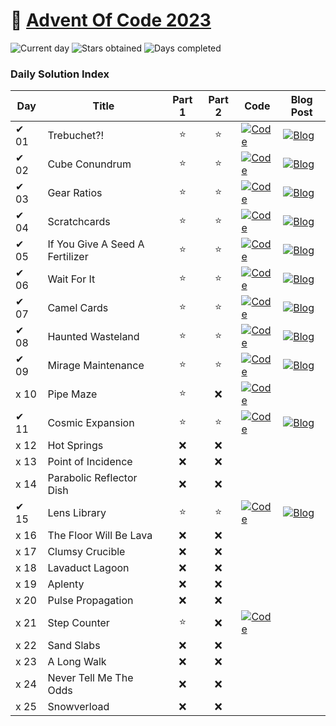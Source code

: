 # 🎄 [Advent Of Code 2023](https://adventofcode.com/2023)

![Current day](https://img.shields.io/badge/Day-25-blue)
![Stars obtained](https://img.shields.io/badge/Stars%20Obtained%20⭐-25-yellow)
![Days completed](https://img.shields.io/badge/Days%20Completed-11-red)

### Daily Solution Index

| Day  | Title                           | Part 1 | Part 2 | Code                                                                                                                             | Blog Post                                                                                                                       |
|------|---------------------------------|:------:|:------:|----------------------------------------------------------------------------------------------------------------------------------|---------------------------------------------------------------------------------------------------------------------------------|
| ✔ 01 | Trebuchet?!                     |   ⭐    |   ⭐    | [![Code](https://img.shields.io/badge/Code-grey?style=for-the-badge&logo=Kotlin)](src/main/kotlin/de/nosswald/aoc/days/Day01.kt) | [![Blog](https://img.shields.io/badge/Blog-grey?style=for-the-badge&logo=Blogger)](https://www.nilsosswald.de/blog/aoc-2023-1)  |
| ✔ 02 | Cube Conundrum                  |   ⭐    |   ⭐    | [![Code](https://img.shields.io/badge/Code-grey?style=for-the-badge&logo=Kotlin)](src/main/kotlin/de/nosswald/aoc/days/Day02.kt) | [![Blog](https://img.shields.io/badge/Blog-grey?style=for-the-badge&logo=Blogger)](https://www.nilsosswald.de/blog/aoc-2023-2)  |
| ✔ 03 | Gear Ratios                     |   ⭐    |   ⭐    | [![Code](https://img.shields.io/badge/Code-grey?style=for-the-badge&logo=Kotlin)](src/main/kotlin/de/nosswald/aoc/days/Day03.kt) | [![Blog](https://img.shields.io/badge/Blog-grey?style=for-the-badge&logo=Blogger)](https://www.nilsosswald.de/blog/aoc-2023-3)  |
| ✔ 04 | Scratchcards                    |   ⭐    |   ⭐    | [![Code](https://img.shields.io/badge/Code-grey?style=for-the-badge&logo=Kotlin)](src/main/kotlin/de/nosswald/aoc/days/Day04.kt) | [![Blog](https://img.shields.io/badge/Blog-grey?style=for-the-badge&logo=Blogger)](https://www.nilsosswald.de/blog/aoc-2023-4)  |
| ✔ 05 | If You Give A Seed A Fertilizer |   ⭐    |   ⭐    | [![Code](https://img.shields.io/badge/Code-grey?style=for-the-badge&logo=Kotlin)](src/main/kotlin/de/nosswald/aoc/days/Day05.kt) | [![Blog](https://img.shields.io/badge/Blog-grey?style=for-the-badge&logo=Blogger)](https://www.nilsosswald.de/blog/aoc-2023-5)  |
| ✔ 06 | Wait For It                     |   ⭐    |   ⭐    | [![Code](https://img.shields.io/badge/Code-grey?style=for-the-badge&logo=Kotlin)](src/main/kotlin/de/nosswald/aoc/days/Day06.kt) | [![Blog](https://img.shields.io/badge/Blog-grey?style=for-the-badge&logo=Blogger)](https://www.nilsosswald.de/blog/aoc-2023-6)  |
| ✔ 07 | Camel Cards                     |   ⭐    |   ⭐    | [![Code](https://img.shields.io/badge/Code-grey?style=for-the-badge&logo=Kotlin)](src/main/kotlin/de/nosswald/aoc/days/Day07.kt) | [![Blog](https://img.shields.io/badge/Blog-grey?style=for-the-badge&logo=Blogger)](https://www.nilsosswald.de/blog/aoc-2023-7)  |
| ✔ 08 | Haunted Wasteland               |   ⭐    |   ⭐    | [![Code](https://img.shields.io/badge/Code-grey?style=for-the-badge&logo=Kotlin)](src/main/kotlin/de/nosswald/aoc/days/Day08.kt) | [![Blog](https://img.shields.io/badge/Blog-grey?style=for-the-badge&logo=Blogger)](https://www.nilsosswald.de/blog/aoc-2023-8)  |
| ✔ 09 | Mirage Maintenance              |   ⭐    |   ⭐    | [![Code](https://img.shields.io/badge/Code-grey?style=for-the-badge&logo=Kotlin)](src/main/kotlin/de/nosswald/aoc/days/Day09.kt) | [![Blog](https://img.shields.io/badge/Blog-grey?style=for-the-badge&logo=Blogger)](https://www.nilsosswald.de/blog/aoc-2023-9)  |
| x 10 | Pipe Maze                       |   ⭐    |   ❌    | [![Code](https://img.shields.io/badge/Code-grey?style=for-the-badge&logo=Kotlin)](src/main/kotlin/de/nosswald/aoc/days/Day10.kt) |                                                                                                                                 |
| ✔ 11 | Cosmic Expansion                |   ⭐    |   ⭐    | [![Code](https://img.shields.io/badge/Code-grey?style=for-the-badge&logo=Kotlin)](src/main/kotlin/de/nosswald/aoc/days/Day11.kt) | [![Blog](https://img.shields.io/badge/Blog-grey?style=for-the-badge&logo=Blogger)](https://www.nilsosswald.de/blog/aoc-2023-11) |
| x 12 | Hot Springs                     |   ❌    |   ❌    |                                                                                                                                  |                                                                                                                                 |
| x 13 | Point of Incidence              |   ❌    |   ❌    |                                                                                                                                  |                                                                                                                                 |
| x 14 | Parabolic Reflector Dish        |   ❌    |   ❌    |                                                                                                                                  |                                                                                                                                 |
| ✔ 15 | Lens Library                    |   ⭐    |   ⭐    | [![Code](https://img.shields.io/badge/Code-grey?style=for-the-badge&logo=Kotlin)](src/main/kotlin/de/nosswald/aoc/days/Day15.kt) | [![Blog](https://img.shields.io/badge/Blog-grey?style=for-the-badge&logo=Blogger)](https://www.nilsosswald.de/blog/aoc-2023-15) |
| x 16 | The Floor Will Be Lava          |   ❌    |   ❌    |                                                                                                                                  |                                                                                                                                 |
| x 17 | Clumsy Crucible                 |   ❌    |   ❌    |                                                                                                                                  |                                                                                                                                 |
| x 18 | Lavaduct Lagoon                 |   ❌    |   ❌    |                                                                                                                                  |                                                                                                                                 |
| x 19 | Aplenty                         |   ❌    |   ❌    |                                                                                                                                  |                                                                                                                                 |
| x 20 | Pulse Propagation               |   ❌    |   ❌    |                                                                                                                                  |                                                                                                                                 |
| x 21 | Step Counter                    |   ⭐    |   ❌    | [![Code](https://img.shields.io/badge/Code-grey?style=for-the-badge&logo=Kotlin)](src/main/kotlin/de/nosswald/aoc/days/Day21.kt) |                                                                                                                                 |
| x 22 | Sand Slabs                      |   ❌    |   ❌    |                                                                                                                                  |                                                                                                                                 |
| x 23 | A Long Walk                     |   ❌    |   ❌    |                                                                                                                                  |                                                                                                                                 |
| x 24 | Never Tell Me The Odds          |   ❌    |   ❌    |                                                                                                                                  |                                                                                                                                 |
| x 25 | Snowverload                     |   ❌    |   ❌    |                                                                                                                                  |                                                                                                                                 |
